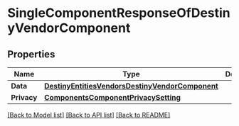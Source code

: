 # SingleComponentResponseOfDestinyVendorComponent

## Properties
Name | Type | Description | Notes
------------ | ------------- | ------------- | -------------
**Data** | [**DestinyEntitiesVendorsDestinyVendorComponent**](Destiny.Entities.Vendors.DestinyVendorComponent.md) |  | [optional] 
**Privacy** | [**ComponentsComponentPrivacySetting**](Components.ComponentPrivacySetting.md) |  | [optional] 

[[Back to Model list]](../README.md#documentation-for-models) [[Back to API list]](../README.md#documentation-for-api-endpoints) [[Back to README]](../README.md)


